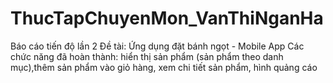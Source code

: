 # ThucTapChuyenMon_VanThiNganHa
Báo cáo tiến độ lần 2
Đề tài: Ứng dụng đặt bánh ngọt - Mobile App
Các chức năng đã hoàn thành: hiển thị sản phẩm (sản phẩm theo danh mục),thêm sản phẩm vào giỏ hàng, xem chi tiết sản phẩm, hình quảng cáo
